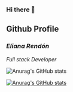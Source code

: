 ### Hi there 👋
## Github Profile
### *Eliana Rendón*
*Full stack Developer*


![Anurag's GitHub stats](https://github-readme-stats.vercel.app/api?username=Elianarve&show_icons=true&theme=radical&include_all_commits=true)

[![Anurag's GitHub stats](https://github-readme-stats.vercel.app/api?username=Elianarve)](https://github.com/Elianarve/github-readme-stats)
<!--
**Elianarve/Elianarve** is a ✨ _special_ ✨ repository because its `README.md` (this file) appears on your GitHub profile.

Here are some ideas to get you started:

- 🔭 I’m currently working on ...
- 🌱 I’m currently learning ...
- 👯 I’m looking to collaborate on ...
- 🤔 I’m looking for help with ...
- 💬 Ask me about ...
- 📫 How to reach me: ...
- 😄 Pronouns: ...
- ⚡ Fun fact: ...
-->
